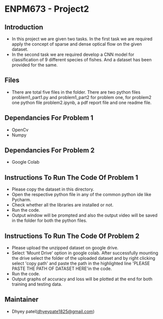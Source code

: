 # ENPM673 - Project2
## Introduction
* In this project we are given two tasks. In the first task we are required apply the concept of sparse and dense optical flow on the given dataset. 
* In the second task we are required develop a CNN model for classification of 9 different species of fishes. And a dataset has been provided for the same.
## Files
* There are total five files in the folder. There are two python files problem1_part1.py and problem1_part2 for problem one, for problem2 one python file problem2.ipynb, a pdf report file and one readme file.
## Dependancies For Problem 1
* OpenCv
* Numpy
## Dependancies For Problem 2
* Google Colab
## Instructions To Run The Code Of Problem 1
* Please copy the dataset in this directory.
* Open the respective python file in any of the common python ide like Pycharm.
* Check whether all the libraries are installed or not.
* Run the code.
* Output window will be prompted and also the output video will be saved in the folder for both the python files.
## Instructions To Run The Code Of Problem 2
* Please upload the unzipped dataset on google drive.
* Select 'Mount Drive' option in google colab. After successfully mounting the drive select the folder of the uploaded dataset and by right clicking select 'copy path' and paste the path in the highlighted line 'PLEASE PASTE THE PATH OF DATASET HERE'in the code.
* Run the code.
* Output graphs of accuracy and loss will be plotted at the end for both training and testing data.

## Maintainer
* Dhyey patel(dhyeypate1825@gmail.com)
